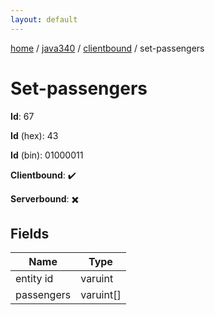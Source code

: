 ```yaml
---
layout: default
---
```


[home](/)  /  [java340](/protocol/java340)  /  [clientbound](/protocol/java340/clientbound)  /  set-passengers

# Set-passengers

**Id**: 67

**Id** (hex): 43

**Id** (bin): 01000011

**Clientbound**: ✔️

**Serverbound**: ✖️

## Fields

Name | Type
---|---
entity id | varuint
passengers | varuint[]

